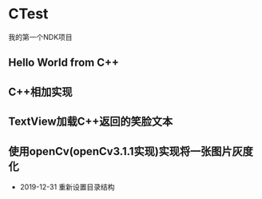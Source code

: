 # CTest
我的第一个NDK项目

## Hello World from C++

## C++相加实现

## TextView加载C++返回的笑脸文本

## 使用openCv(openCv3.1.1实现)实现将一张图片灰度化  

- 2019-12-31 重新设置目录结构

